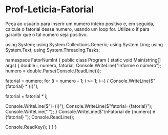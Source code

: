 # Prof-Leticia-Fatorial
Peça ao usuario para inserir um numero inteiro positivo e, em seguida, calcule o fatorial desse numero, usando um loop for. Utilize o if para garantir que o tal numero seja positivo.

using System;
using System.Collections.Generic;
using System.Linq;
using System.Text;
using System.Threading.Tasks;

namespace FatorNumInt
{
public class Program
{
static void Main(string[] args)
{
double i, numero, fatorial;
Console.WriteLine("Informe o número");
numero = double.Parse(Console.ReadLine());

fatorial = numero;
for (i = numero - 1; i >= 1; i--)
{
Console.WriteLine($"{fatorial} * {i}");

fatorial = fatorial * i;

Console.WriteLine($"i={i}");
Console.WriteLine($"fatorial={fatorial}");
Console.WriteLine("  ");
}
Console.WriteLine($"\nFatorial de {numero} é {fatorial} ");
Console.ReadLine();
        

Console.ReadKey();
}
}
}
